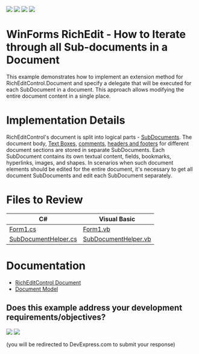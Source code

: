 <!-- default badges list -->
![](https://img.shields.io/endpoint?url=https://codecentral.devexpress.com/api/v1/VersionRange/172991040/20.1.2%2B)
[![](https://img.shields.io/badge/Open_in_DevExpress_Support_Center-FF7200?style=flat-square&logo=DevExpress&logoColor=white)](https://supportcenter.devexpress.com/ticket/details/T830453)
[![](https://img.shields.io/badge/📖_How_to_use_DevExpress_Examples-e9f6fc?style=flat-square)](https://docs.devexpress.com/GeneralInformation/403183)
[![](https://img.shields.io/badge/💬_Leave_Feedback-feecdd?style=flat-square)](#does-this-example-address-your-development-requirementsobjectives)
<!-- default badges end -->
# WinForms RichEdit - How to Iterate through all Sub-documents in a Document

This example demonstrates how to implement an extension method for RichEditControl.Document and specify a delegate that will be executed for each SubDocument in a document. This approach allows modifying the entire document content in a single place.

# Implementation Details

RichEditControl's document is split into logical parts - [SubDocuments](https://docs.devexpress.com/OfficeFileAPI/DevExpress.XtraRichEdit.API.Native.SubDocument). The document body, [Text Boxes](https://docs.devexpress.com/WindowsForms/18007/controls-and-libraries/rich-text-editor/richeditcontrol-document/document-elements/text-boxes), [comments](https://docs.devexpress.com/WindowsForms/18077/controls-and-libraries/rich-text-editor/richeditcontrol-document/document-elements/comments), [headers and footers](https://docs.devexpress.com/WindowsForms/8305/controls-and-libraries/rich-text-editor/richeditcontrol-document/document-elements/headers-and-footers) for different document sections are stored in separate SubDocuments. Each SubDocument contains its own textual content, fields, bookmarks, hyperlinks, images, and shapes. In scenarios when such document elements should be edited for the entire document, it's necessary to get all document SubDocuments and edit each SubDocument separately.

# Files to Review

| C# | Visual Basic |
|---|---|
| [Form1.cs](./CS/SubDocumentIterator/Form1.cs) | [Form1.vb](./VB/SubDocumentIterator/Form1.vb) |
| [SubDocumentHelper.cs](./CS/SubDocumentIterator/SubDocumentHelper.cs) | [SubDocumentHelper.vb](./VB/SubDocumentIterator/SubDocumentHelper.vb) |

# Documentation

* [RichEditControl Document](https://docs.devexpress.com/WindowsForms/6262/controls-and-libraries/rich-text-editor/rich-edit-control-document)
* [Document Model](https://docs.devexpress.com/WindowsForms/6262/controls-and-libraries/rich-text-editor/rich-edit-control-document)
<!-- feedback -->
## Does this example address your development requirements/objectives?

[<img src="https://www.devexpress.com/support/examples/i/yes-button.svg"/>](https://www.devexpress.com/support/examples/survey.xml?utm_source=github&utm_campaign=winforms-rich-edit-iterate-through-all-sub-documents&~~~was_helpful=yes) [<img src="https://www.devexpress.com/support/examples/i/no-button.svg"/>](https://www.devexpress.com/support/examples/survey.xml?utm_source=github&utm_campaign=winforms-rich-edit-iterate-through-all-sub-documents&~~~was_helpful=no)

(you will be redirected to DevExpress.com to submit your response)
<!-- feedback end -->
